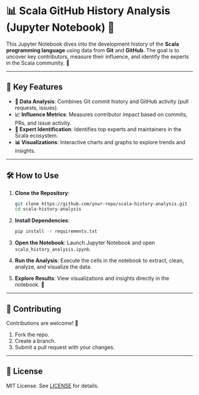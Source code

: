 # 📊 Scala GitHub History Analysis (Jupyter Notebook) 🚀

This Jupyter Notebook dives into the development history of the **Scala programming language** using data from **Git** and **GitHub**. The goal is to uncover key contributors, measure their influence, and identify the experts in the Scala community. 🎯

---

## 🚀 Key Features
- **📂 Data Analysis**: Combines Git commit history and GitHub activity (pull requests, issues).
- **📈 Influence Metrics**: Measures contributor impact based on commits, PRs, and issue activity.
- **🌟 Expert Identification**: Identifies top experts and maintainers in the Scala ecosystem.
- **📊 Visualizations**: Interactive charts and graphs to explore trends and insights.

---

## 🛠️ How to Use
1. **Clone the Repository**:
   ```bash
   git clone https://github.com/your-repo/scala-history-analysis.git
   cd scala-history-analysis
   ```

2. **Install Dependencies**:
   ```bash
   pip install -r requirements.txt
   ```

3. **Open the Notebook**:
   Launch Jupyter Notebook and open `scala_history_analysis.ipynb`.

4. **Run the Analysis**:
   Execute the cells in the notebook to extract, clean, analyze, and visualize the data.

5. **Explore Results**:
   View visualizations and insights directly in the notebook. 🎉
---

## 🤝 Contributing
Contributions are welcome! 🎉  
1. Fork the repo.  
2. Create a branch.  
3. Submit a pull request with your changes.  

---

## 📜 License
MIT License. See [LICENSE](LICENSE) for details.

